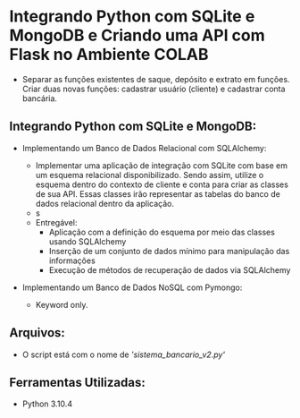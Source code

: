 # Integrando Python com SQLite e MongoDB e Criando uma API com Flask no Ambiente COLAB

- Separar as funções existentes de saque, depósito e extrato em funções. Criar duas novas funções: cadastrar usuário (cliente) e cadastrar conta bancária.

## Integrando Python com SQLite e MongoDB:

- Implementando um Banco de Dados Relacional com SQLAlchemy:  
  - Implementar uma aplicação de integração com SQLite com base em um esquema relacional disponibilizado. Sendo assim, utilize o esquema dentro do contexto de cliente e conta para criar as classes de sua API. Essas classes irão representar as tabelas do banco de dados relacional dentro da aplicação.
  - s
  - Entregável:
    - Aplicação com a definição do esquema por meio das classes usando SQLAlchemy
    - Inserção de um conjunto de dados mínimo para manipulação das informações
    - Execução de métodos de recuperação de dados via SQLAlchemy
 
  
- Implementando um Banco de Dados NoSQL com Pymongo:  
  - Keyword only.
  


## Arquivos:

- O script está com o nome de *'sistema_bancario_v2.py'*

## Ferramentas Utilizadas:

- Python 3.10.4
